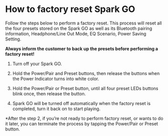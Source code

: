 # How to factory reset Spark GO
Follow the steps below to perform a factory reset. This process will reset all the four presets stored on the Spark GO as well as its Bluetooth pairing information, Headphone/Line Out Mode, EQ Scenario, Power Saving Setting.

**Always inform the customer to back up the presets before performing a factory reset!**

1. Turn off your Spark GO.
   
2. Hold the Power/Pair and Preset buttons, then release the buttons when the Power Indicator turns into white color.

3. Hold the Power/Pair or Preset button, until all four preset LEDs buttons blink once, then release the button.

4. Spark GO will be turned off automatically when the factory reset is completed, turn it back on to start playing.

*After the step 2, if you’re not ready to perform factory reset, or wants to do it later, you can terminate the process by tapping the Power/Pair or Preset button.